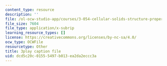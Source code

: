 ```yaml
---
content_type: resource
description: ''
file: /ol-ocw-studio-app/courses/3-054-cellular-solids-structure-properties-and-applications-spring-2015/dcd5c20c01555497b013ea2da2eccc3a_rjYk_5_oe6U.vtt
file_size: 7604
file_type: application/x-subrip
learning_resource_types: []
license: https://creativecommons.org/licenses/by-nc-sa/4.0/
ocw_type: OCWFile
resourcetype: Other
title: 3play caption file
uid: dcd5c20c-0155-5497-b013-ea2da2eccc3a
---
```

